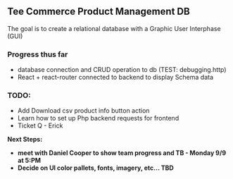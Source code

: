 ## Tee Commerce Product Management DB

The goal is to create a relational database with a Graphic User Interphase (GUI)

### Progress thus far 
- database connection and CRUD operation to db (TEST: debugging.http)
- React + react-router connected to backend to display Schema data


### TODO: 
- Add Download csv product info button action 
- Learn how to set up Php backend requests for frontend 
- Ticket Q - Erick

**Next Steps:**
- **meet with Daniel Cooper to show team progress and TB - Monday 9/9 at 5:PM**
- **Decide on UI color pallets, fonts, imagery, etc... TBD**
